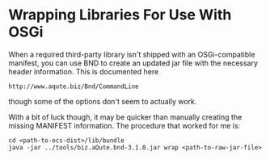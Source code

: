 # Wrapping Libraries For Use With OSGi

When a required third-party library isn't shipped with an OSGi-compatible
manifest, you can use BND to create an updated jar file with the necessary
header information.  This is documented here

	http://www.aqute.biz/Bnd/CommandLine

though some of the options don't seem to actually work.

With a bit of luck though, it may be quicker than manually creating
the missing MANIFEST information.  The procedure that worked for me
is:

````
cd <path-to-ocs-dist>/lib/bundle
java -jar ../tools/biz.aQute.bnd-3.1.0.jar wrap <path-to-raw-jar-file>
````
